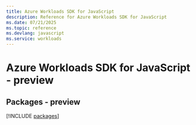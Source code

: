 ```yaml
---
title: Azure Workloads SDK for JavaScript
description: Reference for Azure Workloads SDK for JavaScript
ms.date: 07/21/2025
ms.topic: reference
ms.devlang: javascript
ms.service: workloads
---
```

# Azure Workloads SDK for JavaScript - preview
## Packages - preview
[!INCLUDE [packages](workloads-index.md)]